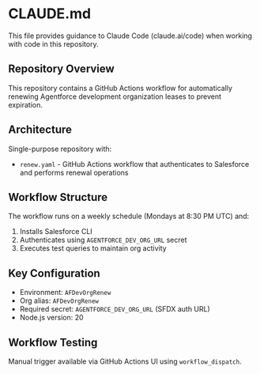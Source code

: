 # CLAUDE.md

This file provides guidance to Claude Code (claude.ai/code) when working with code in this repository.

## Repository Overview

This repository contains a GitHub Actions workflow for automatically renewing Agentforce development organization leases to prevent expiration.

## Architecture

Single-purpose repository with:
- `renew.yaml` - GitHub Actions workflow that authenticates to Salesforce and performs renewal operations

## Workflow Structure

The workflow runs on a weekly schedule (Mondays at 8:30 PM UTC) and:
1. Installs Salesforce CLI
2. Authenticates using `AGENTFORCE_DEV_ORG_URL` secret
3. Executes test queries to maintain org activity

## Key Configuration

- Environment: `AFDevOrgRenew` 
- Org alias: `AFDevOrgRenew`
- Required secret: `AGENTFORCE_DEV_ORG_URL` (SFDX auth URL)
- Node.js version: 20

## Workflow Testing

Manual trigger available via GitHub Actions UI using `workflow_dispatch`.